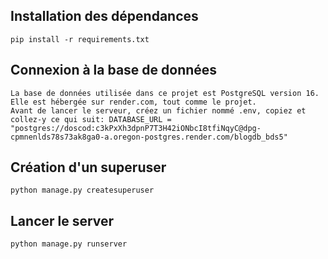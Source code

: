 ## Installation des dépendances
    pip install -r requirements.txt

## Connexion à la base de données
    La base de données utilisée dans ce projet est PostgreSQL version 16.
    Elle est hébergée sur render.com, tout comme le projet.
    Avant de lancer le serveur, créez un fichier nommé .env, copiez et collez-y ce qui suit: DATABASE_URL = "postgres://doscod:c3kPxXh3dpnP7T3H42iONbcI8tfiNqyC@dpg-cpmnenlds78s73ak8ga0-a.oregon-postgres.render.com/blogdb_bds5"

## Création d'un superuser 
    python manage.py createsuperuser
    
## Lancer le server
    python manage.py runserver
